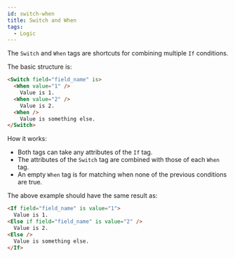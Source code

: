 ```yaml
---
id: switch-when
title: Switch and When
tags:
  - Logic
---
```

The `Switch` and `When` tags are shortcuts for combining multiple `If` conditions.

The basic structure is:

```html
<Switch field="field_name" is>
  <When value="1" />
    Value is 1.
  <When value="2" />
    Value is 2.
  <When />
    Value is something else.
</Switch>
```

How it works:

- Both tags can take any attributes of the `If` tag.
- The attributes of the `Switch` tag are combined with those of each `When` tag.
- An empty `When` tag is for matching when none of the previous conditions are true.

The above example should have the same result as:

```html
<If field="field_name" is value="1">
  Value is 1.
<Else if field="field_name" is value="2" />
  Value is 2.
<Else />
  Value is something else.
</If>
```